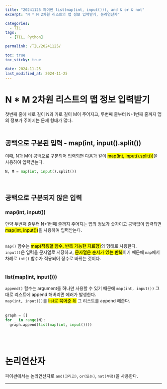 ```yaml
---
title: "20241125 파이썬 list(map(int, input())), and & or & not"
excerpt: "N * M 2차원 리스트의 맵 정보 입력받기, 논리연산자"

categories:
  - TIL
tags:
  - [TIL, Python]

permalink: /TIL/20241125/

toc: true
toc_sticky: true

date: 2024-11-25
last_modified_at: 2024-11-25
---
```


# N * M 2차원 리스트의 맵 정보 입력받기
첫번째 줄에 세로 길이 N과 가로 길이 M이 주어지고, 두번째 줄부터 N+1번째 줄까지 맵의 정보가 주어지는 문제 형태가 많다.<br><br>

## 공백으로 구분된 입력 - map(int, input().split())
이때, N과 M이 공백으로 구분되어 입력되면 다음과 같이 <mark>map(int, input().split())</mark>을 사용하여 입력받는다.<br>

```python
N, M = map(int, input().split())
```
<br>

## 공백으로 구분되지 않은 입력
### map(int, input())
만약 두번째 줄부터 N+1번째 줄까지 주어지는 맵의 정보가 숫자이고 공백없이 입력되면 <mark>map(int, input())</mark>을 사용하여 입력받는다.<br><br>

```map()``` 함수는 <mark>map(적용할 함수, 반복 가능한 자료형)</mark>의 형태로 사용한다.<br>
```input()```은 입력을 문자열로 저장하고, <mark>문자열은 순서가 있는 반복</mark>이기 때문에 ```map```에서 차례로 ```int()``` 함수가 적용되어 정수로 바뀌는 것이다.<br><br>

### list(map(int, input()))
```append()``` 함수는 argument를 하나만 사용할 수 있기 때문에 ```map(int, input())``` 그대로 리스트에 append 해버리면 에러가 발생한다.<br>
```map(int, input())```를 <mark>list로 묶어준 뒤</mark> 그 리스트를 append 해준다.<br><br>

```python
graph = []
for _ in range(N):
  graph.append(list(map(int, input())))
```
<br><br>

# 논리연산자
파이썬에서는 논리연산자로 ```and(그리고)```, ```or(또는)```, ```not(부정)```을 사용한다.




<hr>
